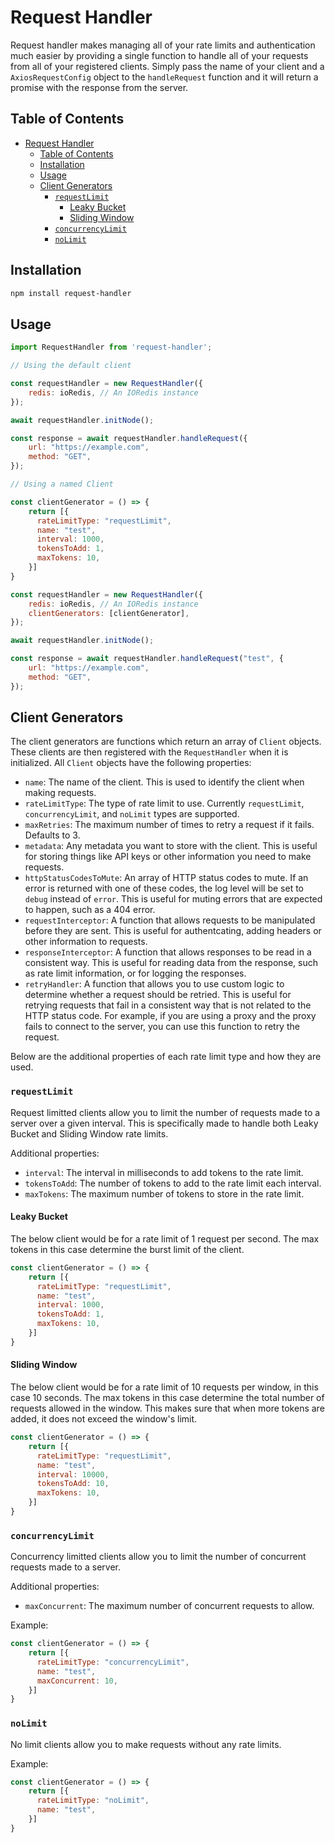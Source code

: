 # Request Handler
Request handler makes managing all of your rate limits and authentication much easier by providing a single function to handle all of your requests from all of your registered clients. Simply pass the name of your client and a `AxiosRequestConfig` object to the `handleRequest` function and it will return a promise with the response from the server.

## Table of Contents
- [Request Handler](#request-handler)
  - [Table of Contents](#table-of-contents)
  - [Installation](#installation)
  - [Usage](#usage)
  - [Client Generators](#client-generators)
    - [`requestLimit`](#requestlimit)
      - [Leaky Bucket](#leaky-bucket)
      - [Sliding Window](#sliding-window)
    - [`concurrencyLimit`](#concurrencylimit)
    - [`noLimit`](#nolimit)

## Installation
```bash
npm install request-handler
```

## Usage
```js
import RequestHandler from 'request-handler';

// Using the default client

const requestHandler = new RequestHandler({
    redis: ioRedis, // An IORedis instance
});

await requestHandler.initNode();

const response = await requestHandler.handleRequest({
    url: "https://example.com",
    method: "GET",
});

// Using a named Client

const clientGenerator = () => {
    return [{
      rateLimitType: "requestLimit",
      name: "test",
      interval: 1000,
      tokensToAdd: 1,
      maxTokens: 10,
    }]
}

const requestHandler = new RequestHandler({
    redis: ioRedis, // An IORedis instance
    clientGenerators: [clientGenerator],
});

await requestHandler.initNode();

const response = await requestHandler.handleRequest("test", {
    url: "https://example.com",
    method: "GET",
});
```

## Client Generators
The client generators are functions which return an array of `Client` objects. These clients are then registered with the `RequestHandler` when it is initialized. All `Client` objects have the following properties:
- `name`: The name of the client. This is used to identify the client when making requests.
- `rateLimitType`: The type of rate limit to use. Currently `requestLimit`, `concurrencyLimit`, and `noLimit` types are supported.
- `maxRetries`: The maximum number of times to retry a request if it fails. Defaults to 3.
- `metadata`: Any metadata you want to store with the client. This is useful for storing things like API keys or other information you need to make requests.
- `httpStatusCodesToMute`: An array of HTTP status codes to mute. If an error is returned with one of these codes, the log level will be set to `debug` instead of `error`. This is useful for muting errors that are expected to happen, such as a 404 error.
- `requestInterceptor`: A function that allows requests to be manipulated before they are sent. This is useful for authentcating, adding headers or other information to requests.
- `responseInterceptor`: A function that allows responses to be read in a consistent way. This is useful for reading data from the response, such as rate limit information, or for logging the responses.
- `retryHandler`: A function that allows you to use custom logic to determine whether a request should be retried. This is useful for retrying requests that fail in a consistent way that is not related to the HTTP status code. For example, if you are using a proxy and the proxy fails to connect to the server, you can use this function to retry the request.

Below are the additional properties of each rate limit type and how they are used.

### `requestLimit`
Request limitted clients allow you to limit the number of requests made to a server over a given interval. This is specifically made to handle both Leaky Bucket and Sliding Window rate limits.

Additional properties:
- `interval`: The interval in milliseconds to add tokens to the rate limit.
- `tokensToAdd`: The number of tokens to add to the rate limit each interval.
- `maxTokens`: The maximum number of tokens to store in the rate limit.

#### Leaky Bucket
The below client would be for a rate limit of 1 request per second. The max tokens in this case determine the burst limit of the client.

```js
const clientGenerator = () => {
    return [{
      rateLimitType: "requestLimit",
      name: "test",
      interval: 1000,
      tokensToAdd: 1,
      maxTokens: 10,
    }]
}
```

#### Sliding Window
The below client would be for a rate limit of 10 requests per window, in this case 10 seconds. The max tokens in this case determine the total number of requests allowed in the window. This makes sure that when more tokens are added, it does not exceed the window's limit.

```js
const clientGenerator = () => {
    return [{
      rateLimitType: "requestLimit",
      name: "test",
      interval: 10000,
      tokensToAdd: 10,
      maxTokens: 10,
    }]
}
```

### `concurrencyLimit`
Concurrency limitted clients allow you to limit the number of concurrent requests made to a server.

Additional properties:
- `maxConcurrent`: The maximum number of concurrent requests to allow.

Example:
```js
const clientGenerator = () => {
    return [{
      rateLimitType: "concurrencyLimit",
      name: "test",
      maxConcurrent: 10,
    }]
}
```

### `noLimit`
No limit clients allow you to make requests without any rate limits.

Example:
```js
const clientGenerator = () => {
    return [{
      rateLimitType: "noLimit",
      name: "test",
    }]
}
```